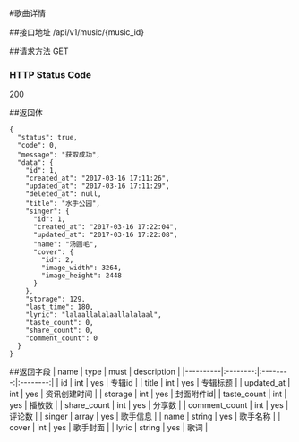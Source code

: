 #歌曲详情

##接口地址
/api/v1/music/{music_id}

##请求方法
GET

### HTTP Status Code

200

##返回体
```json5
{
  "status": true,
  "code": 0,
  "message": "获取成功",
  "data": {
    "id": 1,
    "created_at": "2017-03-16 17:11:26",
    "updated_at": "2017-03-16 17:11:29",
    "deleted_at": null,
    "title": "水手公园",
    "singer": {
      "id": 1,
      "created_at": "2017-03-16 17:22:04",
      "updated_at": "2017-03-16 17:22:08",
      "name": "汤圆毛",
      "cover": {
        "id": 2,
        "image_width": 3264,
        "image_height": 2448
      }
    },
    "storage": 129,
    "last_time": 180,
    "lyric": "lalaallalalaallalalaal",
    "taste_count": 0,
    "share_count": 0,
    "comment_count": 0
  }
}
```
##返回字段
| name     | type     | must     | description |
|----------|:--------:|:--------:|:--------:|
| id       | int      | yes      | 专辑id  |
| title    | int      | yes      | 专辑标题 |
| updated_at | int    | yes      | 资讯创建时间 |
| storage  | int      | yes      | 封面附件id|
| taste_count | int   | yes      | 播放数 |
| share_count | int   | yes      | 分享数 | 
| comment_count | int | yes      | 评论数 |
| singer   | array    | yes      | 歌手信息 |
| name     | string   | yes      | 歌手名称 |
| cover    | int      | yes      | 歌手封面 |
| lyric    | string   | yes      | 歌词   |     